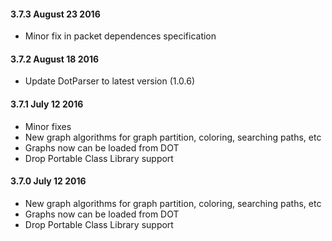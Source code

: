 #### 3.7.3 August 23 2016
* Minor fix in packet dependences specification

#### 3.7.2 August 18 2016
* Update DotParser to latest version (1.0.6)

#### 3.7.1 July 12 2016
* Minor fixes
* New graph algorithms for graph partition, coloring, searching paths, etc
* Graphs now can be loaded from DOT
* Drop Portable Class Library support

#### 3.7.0 July 12 2016
* New graph algorithms for graph partition, coloring, searching paths, etc
* Graphs now can be loaded from DOT
* Drop Portable Class Library support
